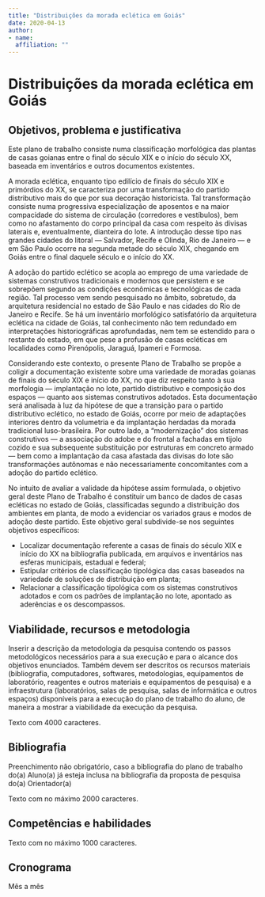 ```yaml
---
title: "Distribuições da morada eclética em Goiás"
date: 2020-04-13
author:
- name: 
  affiliation: ""
---
```


# Distribuições da morada eclética em Goiás

<h2 id="objetivos-problema-e-justificativa">Objetivos, problema e justificativa</h2>
<p>Este plano de trabalho consiste numa classificação morfológica das plantas de casas goianas entre o final do século XIX e o início do século XX, baseada em inventários e outros documentos existentes.</p>
<p>A morada eclética, enquanto tipo edilício de finais do século XIX e primórdios do XX, se caracteriza por uma transformação do partido distributivo mais do que por sua decoração historicista. Tal transformação consiste numa progressiva especialização de aposentos e na maior compacidade do sistema de circulação (corredores e vestíbulos), bem como no afastamento do corpo principal da casa com respeito às divisas laterais e, eventualmente, dianteira do lote. A introdução desse tipo nas grandes cidades do litoral — Salvador, Recife e Olinda, Rio de Janeiro — e em São Paulo ocorre na segunda metade do século XIX, chegando em Goiás entre o final daquele século e o início do XX.</p>
<p>A adoção do partido eclético se acopla ao emprego de uma variedade de sistemas construtivos tradicionais e modernos que persistem e se sobrepõem segundo as condições econômicas e tecnológicas de cada região. Tal processo vem sendo pesquisado no âmbito, sobretudo, da arquitetura residencial no estado de São Paulo e nas cidades do Rio de Janeiro e Recife. Se há um inventário morfológico satisfatório da arquitetura eclética na cidade de Goiás, tal conhecimento não tem redundado em interpretações historiográficas aprofundadas, nem tem se estendido para o restante do estado, em que pese a profusão de casas ecléticas em localidades como Pirenópolis, Jaraguá, Ipameri e Formosa.</p>
<p>Considerando este contexto, o presente Plano de Trabalho se propõe a coligir a documentação existente sobre uma variedade de moradas goianas de finais do século XIX e início do XX, no que diz respeito tanto à sua morfologia — implantação no lote, partido distributivo e composição dos espaços — quanto aos sistemas construtivos adotados. Esta documentação será analisada à luz da hipótese de que a transição para o partido distributivo eclético, no estado de Goiás, ocorre por meio de adaptações interiores dentro da volumetria e da implantação herdadas da morada tradicional luso-brasileira. Por outro lado, a “modernização” dos sistemas construtivos — a associação do adobe e do frontal a fachadas em tijolo cozido e sua subsequente substituição por estruturas em concreto armado — bem como a implantação da casa afastada das divisas do lote são transformações autônomas e não necessariamente concomitantes com a adoção do partido eclético.</p>
<p>No intuito de avaliar a validade da hipótese assim formulada, o objetivo geral deste Plano de Trabalho é constituir um banco de dados de casas ecléticas no estado de Goiás, classificadas segundo a distribuição dos ambientes em planta, de modo a evidenciar os variados graus e modos de adoção deste partido. Este objetivo geral subdivide-se nos seguintes objetivos específicos:</p>
<ul>
<li>Localizar documentação referente a casas de finais do século XIX e início do XX na bibliografia publicada, em arquivos e inventários nas esferas municipais, estadual e federal;</li>
<li>Estipular critérios de classificação tipológica das casas baseados na variedade de soluções de distribuição em planta;</li>
<li>Relacionar a classificação tipológica com os sistemas construtivos adotados e com os padrões de implantação no lote, apontado as aderências e os descompassos.</li>
</ul>
<h2 id="viabilidade-recursos-e-metodologia">Viabilidade, recursos e metodologia</h2>
<p>Inserir a descrição da metodologia da pesquisa contendo os passos metodológicos necessários para a sua execução e para o alcance dos objetivos enunciados. Também devem ser descritos os recursos materiais (bibliografia, computadores, softwares, metodologias, equipamentos de laboratório, reagentes e outros materiais e equipamentos de pesquisa) e a infraestrutura (laboratórios, salas de pesquisa, salas de informática e outros espaços) disponíveis para a execução do plano de trabalho do aluno, de maneira a mostrar a viabilidade da execução da pesquisa.</p>
<p>Texto com 4000 caracteres.</p>
<h2 id="bibliografia">Bibliografia</h2>
<p>Preenchimento não obrigatório, caso a bibliografia do plano de trabalho do(a) Aluno(a) já esteja inclusa na bibliografia da proposta de pesquisa do(a) Orientador(a)</p>
<p>Texto com no máximo 2000 caracteres.</p>
<h2 id="competências-e-habilidades">Competências e habilidades</h2>
<p>Texto com no máximo 1000 caracteres.</p>
<h2 id="cronograma">Cronograma</h2>
<p>Mês a mês</p>
